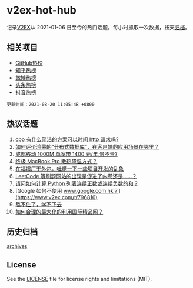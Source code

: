 # v2ex-hot-hub

 记录[V2EX](https://www.v2ex.com/)从 2021-01-06 日至今的热门话题。每小时抓取一次数据，按天[归档](archives)。
 
 ## 相关项目

- [GitHub热榜](https://github.com/lonnyzhang423/github-hot-hub)
- [知乎热榜](https://github.com/lonnyzhang423/zhihu-hot-hub)
- [微博热榜](https://github.com/lonnyzhang423/weibo-hot-hub)
- [头条热榜](https://github.com/lonnyzhang423/toutiao-hot-hub)
- [抖音热榜](https://github.com/lonnyzhang423/douyin-hot-hub)


 `更新时间：2021-08-20 11:05:48 +0800`

## 热议话题

1. [cpp 有什么简洁的方案可以时间 http 请求吗?](https://www.v2ex.com/t/796751)
1. [如何评价鸿蒙的“分布式数据库”，在客户端的应用场景在哪里？](https://www.v2ex.com/t/796757)
1. [成都移动 1000M 单宽带 1400 元/年,贵不贵?](https://www.v2ex.com/t/796772)
1. [终极 MacBook Pro 散热降温方式？](https://www.v2ex.com/t/796702)
1. [在福报厂干外包，吐槽一下一些项目开发的乱象](https://www.v2ex.com/t/796868)
1. [LeetCode 等刷题网站的出现是促进了内卷还是……？](https://www.v2ex.com/t/796865)
1. [请问如何计算 Python 列表连续正数或连续负数的和？](https://www.v2ex.com/t/796730)
1. [Google 如何不使用 www.google.com.hk？](https://www.v2ex.com/t/796816)
1. [熬不住了，学不下去](https://www.v2ex.com/t/796707)
1. [如何合理的最大化的利用国际精品网？](https://www.v2ex.com/t/796699)

## 历史归档

[archives](archives)

## License

See the [LICENSE](LICENSE) file for license rights and limitations (MIT).
